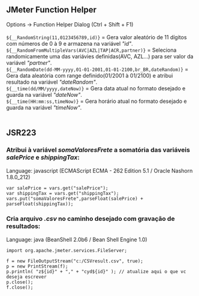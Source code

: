 ## JMeter Function Helper
Options -> Function Helper Dialog (Ctrl + Shift + F1) <br/>
 <br/>
`${__RandomString(11,0123456789,id)}` = Gera valor aleatório de 11 dígitos com números de 0 à 9 e armazena na variável *"id"*. <br/>
`${__RandomFromMultipleVars(AVC|AZL|TAP|ACR,partner)}` = Seleciona randomicamente uma das variávies definidas(AVC, AZL...) para ser valor da variável *"partner"*. <br/>
`${__RandomDate(dd-MM-yyyy,01-01-2001,01-01-2100,br_BR,dateRandom)}` = Gera data aleatória com range definido(01/2001 à 01/2100) e atribui resultado na variável *"dateRandom"*. <br/>
`${__time(dd/MM/yyyy,dateNow)}` = Gera data atual no formato desejado e guarda na variável *"dateNow"*. <br/>
`${__time(HH:mm:ss,timeNow)}` = Gera horário atual no formato desejado e guarda na variável *"timeNow"*. <br/>
 <br/>

## JSR223
### Atribui à variável *somaValoresFrete* a somatória das variáveis *salePrice* e *shippingTax*:
Language: javascript (ECMAScript ECMA - 262 Edition 5.1 / Oracle Nashorn 1.8.0_212)
```
var salePrice = vars.get("salePrice");
var shippingTax = vars.get("shippingTax");
vars.put("somaValoresFrete",parseFloat(salePrice) + parseFloat(shippingTax));
```
### Cria arquivo *.csv* no caminho desejado com gravação de resultados:
Language: java (BeanShell 2.0b6 / Bean Shell Engine 1.0)
```
import org.apache.jmeter.services.FileServer;

f = new FileOutputStream("c:/CSVresult.csv", true); 
p = new PrintStream(f); 
p.println( "z${id}" + "," + "cyd${id}" ); // atualize aqui o que vc deseja escrever
p.close();
f.close();
```
